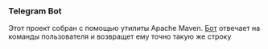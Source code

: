 ### Telegram Bot 
Этот проект собран с помощью утилиты Apache Maven.
[Бот](https://t.me/manageres_bot) отвечает на команды пользователя и возвращет ему точно такую же строку 
